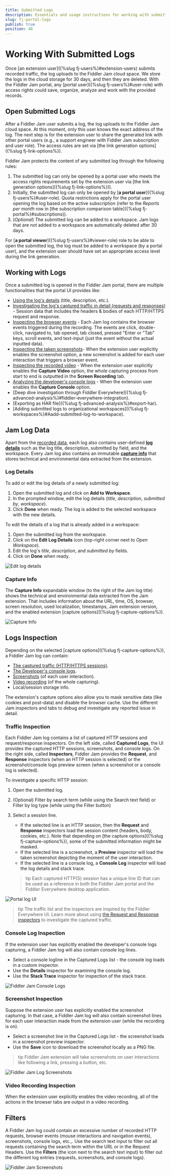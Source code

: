 ```yaml
---
title: Submitted Logs 
description: Essentials and usage instructions for working with submitted Fiddler Jam portal log
slug: fj-portal-logs
publish: true
position: 40
---
```


# Working With Submitted Logs

Once [an extension user]({%slug fj-users%}#extension-users) submits recorded traffic, the log uploads to the Fiddler Jam cloud space. We store the logs in the cloud storage for 30 days, and then they are deleted. With the Fiddler Jam portal, any [portal user]({%slug fj-users%}#user-role) with access rights could save, organize, analyze and work with the provided records. 

## Open Submitted Logs

After a Fiddler Jam user submits a log, the log uploads to the Fiddler Jam cloud space. At this moment, only this user knows the exact address of the log. The next step is for the extension user to share the generated link with other portal users (e.g., a support engineer with Fiddler Jam subscription and user role). The access rules are set via [the link generation options]({%slug fj-link-options%}).

 Fiddler Jam protects the content of any submitted log through the following rules:

1. The submitted log can only be opened by a portal user who meets the access rights requirements set by the extension user via [the link generation options]({%slug fj-link-options%})).
2. Initially, the submitted log can only be opened by [**a portal user**]({%slug fj-users%}#user-role). Quota restrictions apply for the portal user opening the log based on the active subscription (refer to the _Reports per month_ row in [the subscription comparison table]({%slug fj-portal%}#subscriptions)).
3. (_Optional_) The submitted log can be added to a workspace. Jam logs that are not added to a workspace are automatically deleted after 30 days. 

For [**a portal viewer**]({%slug fj-users%}#viewer-role) role to be able to open the submitted log, the log must be added to a workspace (by a portal user), and the extension user should have set an appropriate access level during the link generation.

## Working with Logs

Once a submitted log is opened in the Fiddler Jam portal, there are multiple functionalities that the portal UI provides like:

- [Using the log's details](#log-details) (title, description, etc.).
- [Investigating the log's captured traffic in detail (requests and responses)](#traffic-inspection) - Session data that includes the headers & bodies of each HTTP/HTTPS request and response. 
- [Inspecting the browser events](#browser-events) - Each Jam log contains the browser events triggered during the recording. The events are click, double-click, navigated to, tab opened, tab closed, pressed "Enter or "Tab" keys, scroll events, and text-input (just the event without the actual inputted data).
- [Inspecting the taken screenshots](#screenshot-inspection)- When the extension user explicitly enables the screenshot option, a new screenshot is added for each user interaction that triggers a browser event.
- [Inspecting the recorded video](#video-recording-inspection) - When the extension user explicitly enables the **Capture Video** option, the whole capturing process from start to end is outputted in the **Screen Recording** tab.
- [Analyzing the developer's console logs](#console-log-inspection) - When the extension user enables the **Capture Console** option.
- [Deep dive investigation through Fiddler Everywhere]({%slug fj-advanced-analysis%}#fiddler-everywhere-integration).
- [Exporting as HAR file]({%slug fj-advanced-analysis%}#export-har).
- [Adding submitted logs to organizational workspaces]({%slug fj-workspaces%}#Aadd-submitted-log-to-workspace).


## Jam Log Data

Apart from the [recorded data](#using-logs), each log also contains user-defined [**log details**](#log-details) such as the log title, description, submitted by field, and the workspace. Every Jam log also contains an immutable [**capture info**](#capture-info) that stores technical and environmental data extracted from the extension.

### Log Details

To add or edit the log details of a newly submitted log:

1. Open the submitted log and click on **Add to Workspace**.
1. In the prompted window, edit the log details (_title_, _description_, _submitted by_, _workspace_).
1. Click **Done** when ready. The log is added to the selected workspace with the new details.

To edit the details of a log that is already added in a workspace:

1. Open the submitted log from the workspace.
1. Click on the **Edit Log Details** icon (top-right corner next to _Open Workspace_).
1. Edit the log's _title_, _description_, and _submitted by_ fields.
1. Click on **Done** when ready.

![Edit log details](../images/portal/logs/fj-portal-log-edit-details.png)

### Capture Info

The **Capture Info** expandable window (to the right of the Jam log title) shows the technical and environmental data extracted from the Jam extension. That includes information about the URL, time, OS, browser, screen resolution, used localization, timestamps, Jam extension version, and the enabled extension [capture options]({%slug fj-capture-options%}).

![Capture Info](../images/portal/logs/fj-portal-log-capture-info.png)

## Logs Inspection

Depending on the selected [capture options]({%slug fj-capture-options%}), a Fiddler Jam log can contain:
- [The captured traffic (HTTP/HTTPS sessions)](#traffic-inspection).
- [The Developer's console logs](#console-log-inspection).
- [Screenshots](#screenshot-inspection) (of each user interaction).
- [Video recording](#video-recording-inspection) (of the whole capturing).
- Local/session storage info.

The extension's capture options also allow you to mask sensitive data (like cookies and post-data) and disable the browser cache. Use the different Jam inspectors and tabs to debug and investigate any reported issue in detail.
### Traffic Inspection

Each Fiddler Jam log contains a list of captured HTTP sessions and request/response inspectors. On the left side, called **Captured Logs**, the UI provides the captured HTTP sessions, screenshots, and console logs. On the right side, called **Inspectors**, Fiddler Jam provides the **Request**, and **Response** inspectors (when an HTTP session is selected) or the screenshot/console logs preview screen (when a screenshot or a console log is selected).

To investigate a specific HTTP session:
1. Open the submitted log.
1. (Optional) Filter by search term (while using the Search text field) or Filter by log type (while using the Filter button)
1. Select a session line. 
    - If the selected line is an HTTP session, then the **Request** and **Response** inspectors load the session content (headers, body, cookies, etc.). Note that depending on [the capture options]({%slug fj-capture-options%}), some of the submitted information might be masked. 
    - If the selected line is a screenshot, a **Preview** inspector will load the taken screenshot depicting the moment of the user interaction.
    - If the selected line is a console log, a **Console Log** inspector will load the log details and stack trace.

    >tip Each captured HTTP(S) session has a unique line ID that can be used as a reference in both the Fiddler Jam portal and the Fiddler Everywhere desktop application.


![Portal log UI](../images/portal/logs/fj-portal-log-usage.png)

>tip The traffic list and the inspectors are inspired by the Fiddler Everywhere UI. Learn more about using [the Request and Response inspectors](https://docs.telerik.com/fiddler-everywhere/user-guide/live-traffic/inspector-types) to investigate the captured traffic.


### Console Log Inspection

If the extension user has explicitly enabled the developer's console logs capturing, a Fiddler Jam log will also contain console log lines.

- Select a console logline in the Captured Logs list - the console log loads in a custom inspector.
- Use the **Details** inspector for examining the console log.
- Use the **Stack Trace** inspector for inspection of the stack trace.

![Fiddler Jam Console Logs](../images/portal/logs/fj-portal-log-consolelogs.png)


### Screenshot Inspection

Suppose the extension user has explicitly enabled the screenshot capturing. In that case, a Fiddler Jam log will also contain screenshot lines for each user interaction made from the extension user (while the recording is on). 

- Select a screenshot line in the Captured Logs list - the screenshot loads in a screenshot preview inspector.
- Use the **Save** icon to download the screenshot locally as a PNG file.

>tip Fiddler Jam extension will take screenshots on user interactions like following a link, pressing a button, etc.

![Fiddler Jam Log Screenshots](../images/portal/logs/fj-portal-log-screenshots.png)

### Video Recording Inspection

When the extension user explicitly enables the video recording, all of the actions in the browser tabs are output in a video recording.




## Filters

A Fiddler Jam log could contain an excessive number of recorded HTTP requests, browser events (mouse interactions and navigation events), screenshots, console logs, etc.,. Use the search text input to filter out all requests containing the search term within the URL or in the Request Headers. Use the **Filters** (the icon next to the search text input) to filter out the different log entries (requests, screenshots, and console logs).

![Fiddler Jam Screenshots](../images/portal/logs/fj-portal-log-filtering.png)

